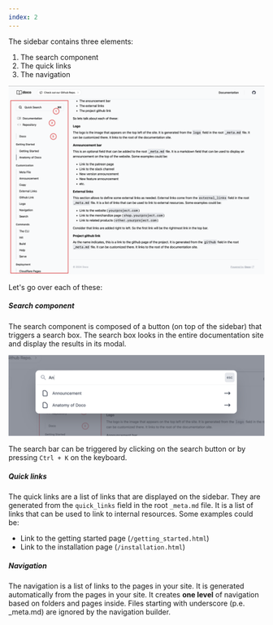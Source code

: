 ```yaml
---
index: 2
---
```


The sidebar contains three elements:

1. The search component
2. The quick links
3. The navigation

![Side Bar](../assets/sidebar.png "Side Bar")

Let's go over each of these:

##### Search component

The search component is composed of a button (on top of the sidebar) that triggers a search box. The search box looks in the entire documentation site and display the results in its modal. 

![Search Component](../assets/search.png "Search Component")

The search bar can be triggered by clicking on the search button or by pressing `Ctrl + K` on the keyboard.

##### Quick links

The quick links are a list of links that are displayed on the sidebar. They are generated from the `quick_links` field in the root `_meta.md` file. It is a list of links that can be used to link to internal resources. Some examples could be:

- Link to the getting started page (`/getting_started.html`)
- Link to the installation page (`/installation.html`)

##### Navigation

The navigation is a list of links to the pages in your site. It is generated automatically from the pages in your site. It  creates **one level** of navigation based on folders and pages inside. Files starting with underscore (p.e. _meta.md) are ignored by the navigation builder.


